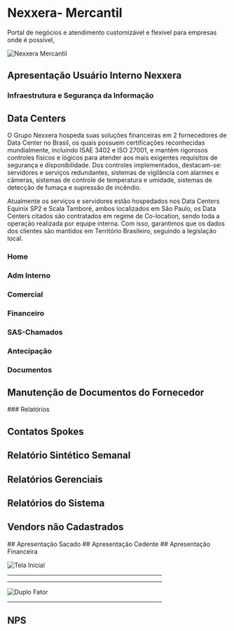 # Nexxera- Mercantil
Portal de negócios e atendimento customizável e flexível para empresas onde é possível,

![Nexxera Mercantil](/imgs/nexxera_capital.png':class=sombracaixa')

## Apresentação Usuário Interno Nexxera
### Infraestrutura e Segurança da Informação

<h2>Data Centers</h2>

O Grupo Nexxera hospeda suas soluções financeiras em 2 fornecedores de Data Center no Brasil, os
quais possuem certificações reconhecidas mundialmente, incluindo ISAE 3402 e ISO 27001, e mantém
rigorosos controles físicos e lógicos para atender aos mais exigentes requisitos de segurança e
disponibilidade. Dos controles implementados, destacam-se: servidores e serviços redundantes,
sistemas de vigilância com alarmes e câmeras, sistemas de controle de temperatura e umidade, sistemas
de detecção de fumaça e supressão de incêndio.

Atualmente os serviços e servidores estão hospedados nos Data Centers Equinix SP2 e Scala Tamboré,
ambos localizados em São Paulo, os Data Centers citados são contratados em regime de Co-location,
sendo toda a operação realizada por equipe interna. Com isso, garantimos que os dados dos clientes são
mantidos em Território Brasileiro, seguindo a legislação local.

### Home
### Adm Interno
### Comercial
### Financeiro
### SAS-Chamados
### Antecipação
### Documentos
<h2>Manutenção de Documentos do Fornecedor</h2>
### Relatórios
<h2>Contatos Spokes</h2>
<h2>Relatório Sintético Semanal</h2>
<h2>Relatórios Gerenciais</h2>
<h2>Relatórios do Sistema</h2>
<h2>Vendors não Cadastrados</h2>
## Apresentação Sacado
## Apresentação Cedente
## Apresentação Financeira


![Tela Inicial](/imgs/Tela_inicial_new.PNG ':class=sombracaixa' )



<hr color="#836FFF" size = 8 width = 70% align = right noshade>



<hr color="#836FFF" size = 3 width = 70% align = right noshade>


![Duplo Fator](/imgs/duplo_fator_2_2020-11-23_14h38_16.gif ':class=sombracaixa' )



<hr color="#836FFF" size = 3 width = 70% align = right noshade>



<h2>NPS</h2>









